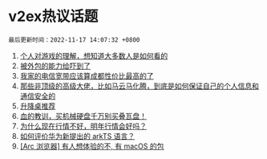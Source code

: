 # v2ex热议话题

`最后更新时间：2022-11-17 14:07:32 +0800`

1. [个人对游戏的理解，想知道大多数人是如何看的](https://www.v2ex.com/t/895741)
1. [被外包的能力给吓到了](https://www.v2ex.com/t/895875)
1. [我家的电信宽带应该算成都性价比最高的了](https://www.v2ex.com/t/895757)
1. [那些非顶级的高级大佬，比如马云马化腾，到底是如何保证自己的个人信息和通信安全的](https://www.v2ex.com/t/895744)
1. [升降桌推荐](https://www.v2ex.com/t/895826)
1. [血的教训，买机械硬盘千万别买叠瓦盘！](https://www.v2ex.com/t/895678)
1. [为什么现在行情不好，明年行情会好吗？](https://www.v2ex.com/t/895868)
1. [如何评价华为新提出的 arkTS 语言？](https://www.v2ex.com/t/895887)
1. [[Arc 浏览器] 有人想体验的不, 有 macOS 的包](https://www.v2ex.com/t/895718)

